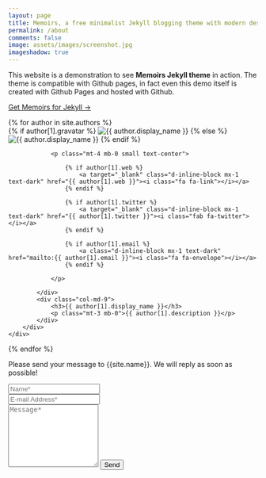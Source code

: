 ```yaml
---
layout: page
title: Memoirs, a free minimalist Jekyll blogging theme with modern design 
permalink: /about
comments: false
image: assets/images/screenshot.jpg
imageshadow: true
---
```


This website is a demonstration to see **Memoirs Jekyll theme** in action. The theme is compatible with Github pages, in fact even this demo itself is created with Github Pages and hosted with Github. 

<a target="_blank" href="https://bootstrapstarter.com/jekyll-theme-memoirs/" class="btn btn-dark"> Get Memoirs for Jekyll &rarr;</a>
<div class="list-authors mt-5">
{% for author in site.authors %}   
    <div id="{{ author[1].name }}" class="authorbox position-relative pb-5 pt-5 mb-4 mt-4 border">   
        <div class="row">
            <div class="wrapavname col-md-3 text-center">
                {% if author[1].gravatar %}
                <img  class="author-thumb" src="https://www.gravatar.com/avatar/{{ author[1].gravatar }}?s=250&d=mm&r=x" alt="{{ author.display_name }}">
                {% else %}
                <img  class="author-thumb" src="{{site.baseurl}}/{{ author[1].avatar }}" alt="{{ author.display_name }}">
                {% endif %}

                <p class="mt-4 mb-0 small text-center">

                    {% if author[1].web %}
                        <a target="_blank" class="d-inline-block mx-1 text-dark" href="{{ author[1].web }}"><i class="fa fa-link"></i></a> 
                    {% endif %}

                    {% if author[1].twitter %}
                        <a target="_blank" class="d-inline-block mx-1 text-dark" href="{{ author[1].twitter }}"><i class="fab fa-twitter"></i></a>
                    {% endif %}

                    {% if author[1].email %}
                        <a class="d-inline-block mx-1 text-dark" href="mailto:{{ author[1].email }}"><i class="fa fa-envelope"></i></a>
                    {% endif %}

                </p>
                
            </div>
            <div class="col-md-9">
                <h3>{{ author[1].display_name }}</h3>
                <p class="mt-3 mb-0">{{ author[1].description }}</p> 
            </div>
        </div> 
    </div>    
{% endfor %}
</div>

<form action="https://formspree.io/{{site.email}}" method="POST">    
<p class="mb-4">Please send your message to {{site.name}}. We will reply as soon as possible!</p>
<div class="form-group row">
<div class="col-md-6">
<input class="form-control" type="text" name="name" placeholder="Name*" required>
</div>
<div class="col-md-6">
<input class="form-control" type="email" name="_replyto" placeholder="E-mail Address*" required>
</div>
</div>
<textarea rows="8" class="form-control mb-3" name="message" placeholder="Message*" required></textarea>    
<input class="btn btn-dark" type="submit" value="Send">
</form>
